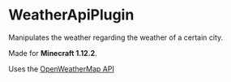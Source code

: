 # WeatherApiPlugin
Manipulates the weather regarding the weather of a certain city.

Made for <b>Minecraft 1.12.2</b>.

Uses the [OpenWeatherMap API](https://openweathermap.org/api)
